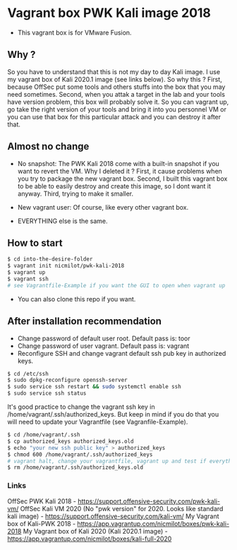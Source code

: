 # Vagrant box PWK Kali image 2018

- This vagrant box is for VMware Fusion.

## Why ?

So you have to understand that this is not my day to day Kali image. I use my vagrant box of Kali 2020.1 image (see links below). So why this ? First, because OffSec put some tools and others stuffs into the box that you may need sometimes. Second, when you attak a target in the lab and your tools have version problem, this box will probably solve it. So you can vagrant up, go take the right version of your tools and bring it into you personnel VM or you can use that box for this particular attack and you can destroy it after that.

## Almost no change

- No snapshot:
The PWK Kali 2018 come with a built-in snapshot if you want to revert the VM. Why I deleted it ? First, it cause problems when you try to package the new vagrant box. Second, I built this vagrant box to be able to easily destroy and create this image, so I dont want it anyway. Third, trying to make it smaller.

- New vagrant user:
Of course, like every other vagrant box.

- EVERYTHING else is the same.

## How to start

```bash
$ cd into-the-desire-folder
$ vagrant init nicmilot/pwk-kali-2018
$ vagrant up
$ vagrant ssh
# see Vagrantfile-Example if you want the GUI to open when vagrant up
```

- You can also clone this repo if you want.

## After installation recommendation

- Change password of default user root. Default pass is: toor
- Change password of user vagrant. Default pass is: vagrant
- Reconfigure SSH and change vagrant default ssh pub key in authorized keys.

```bash
$ cd /etc/ssh
$ sudo dpkg-reconfigure openssh-server
$ sudo service ssh restart && sudo systemctl enable ssh
$ sudo service ssh status
```

It's good practice to change the vagrant ssh key in /home/vagrant/.ssh/authorized_keys. But keep in mind if you do that you will need to update your Vagrantfile (see Vagranfile-Example).

```bash
$ cd /home/vagrant/.ssh
$ cp authorized_keys authorized_keys.old
$ echo "your new ssh public key" > authorized_keys
$ chmod 600 /home/vagrant/.ssh/authorized_keys
# vagrant halt, change your vagrantfile, vagrant up and test if everything works(vagrant ssh).
$ rm /home/vagrant/.ssh/authorized_keys.old
```

### Links

OffSec PWK Kali 2018 - <https://support.offensive-security.com/pwk-kali-vm/>
OffSec Kali VM 2020 (No "pwk version" for 2020. Looks like standard kali image) - <https://support.offensive-security.com/kali-vm/>
My Vagrant box of Kali-PWK 2018 - <https://app.vagrantup.com/nicmilot/boxes/pwk-kali-2018>
My Vagrant box of Kali 2020 (Kali 2020.1 image) - <https://app.vagrantup.com/nicmilot/boxes/kali-full-2020>
